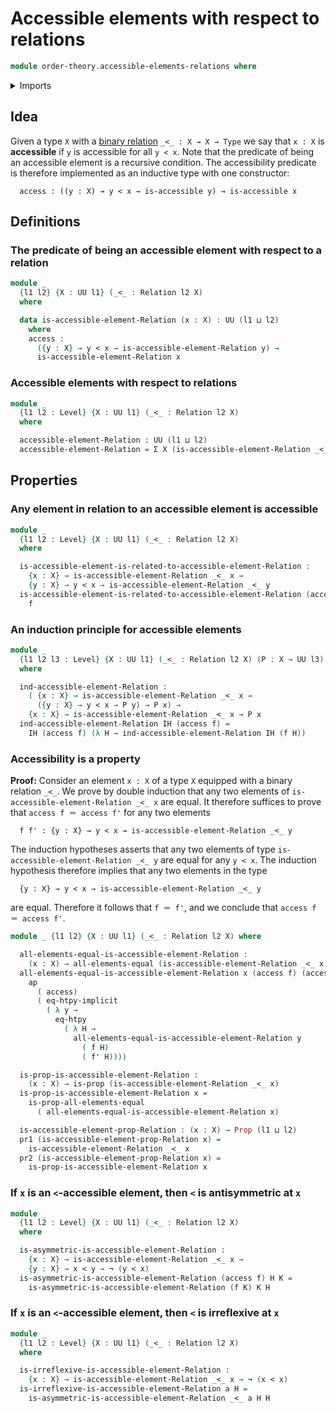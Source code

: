 # Accessible elements with respect to relations

```agda
module order-theory.accessible-elements-relations where
```

<details><summary>Imports</summary>

```agda
open import foundation.action-on-identifications-functions
open import foundation.binary-relations
open import foundation.dependent-pair-types
open import foundation.function-extensionality
open import foundation.universe-levels

open import foundation-core.function-types
open import foundation-core.negation
open import foundation-core.propositions
```

</details>

## Idea

Given a type `X` with a [binary relation](foundation.binary-relations.md)
`_<_ : X → X → Type` we say that `x : X` is **accessible** if `y` is accessible
for all `y < x`. Note that the predicate of being an accessible element is a
recursive condition. The accessibility predicate is therefore implemented as an
inductive type with one constructor:

```text
  access : ((y : X) → y < x → is-accessible y) → is-accessible x
```

## Definitions

### The predicate of being an accessible element with respect to a relation

```agda
module _
  {l1 l2} {X : UU l1} (_<_ : Relation l2 X)
  where

  data is-accessible-element-Relation (x : X) : UU (l1 ⊔ l2)
    where
    access :
      ({y : X} → y < x → is-accessible-element-Relation y) →
      is-accessible-element-Relation x
```

### Accessible elements with respect to relations

```agda
module _
  {l1 l2 : Level} {X : UU l1} (_<_ : Relation l2 X)
  where

  accessible-element-Relation : UU (l1 ⊔ l2)
  accessible-element-Relation = Σ X (is-accessible-element-Relation _<_)
```

## Properties

### Any element in relation to an accessible element is accessible

```agda
module _
  {l1 l2 : Level} {X : UU l1} (_<_ : Relation l2 X)
  where

  is-accessible-element-is-related-to-accessible-element-Relation :
    {x : X} → is-accessible-element-Relation _<_ x →
    {y : X} → y < x → is-accessible-element-Relation _<_ y
  is-accessible-element-is-related-to-accessible-element-Relation (access f) =
    f
```

### An induction principle for accessible elements

```agda
module _
  {l1 l2 l3 : Level} {X : UU l1} (_<_ : Relation l2 X) (P : X → UU l3)
  where

  ind-accessible-element-Relation :
    ( {x : X} → is-accessible-element-Relation _<_ x →
      ({y : X} → y < x → P y) → P x) →
    {x : X} → is-accessible-element-Relation _<_ x → P x
  ind-accessible-element-Relation IH (access f) =
    IH (access f) (λ H → ind-accessible-element-Relation IH (f H))
```

### Accessibility is a property

**Proof:** Consider an element `x : X` of a type `X` equipped with a binary
relation `_<_`. We prove by double induction that any two elements of
`is-accessible-element-Relation _<_ x` are equal. It therefore suffices to prove
that `access f ＝ access f'` for any two elements

```text
  f f' : {y : X} → y < x → is-accessible-element-Relation _<_ y
```

The induction hypotheses asserts that any two elements of type
`is-accessible-element-Relation _<_ y` are equal for any `y < x`. The induction
hypothesis therefore implies that any two elements in the type

```text
  {y : X} → y < x → is-accessible-element-Relation _<_ y
```

are equal. Therefore it follows that `f ＝ f'`, and we conclude that
`access f ＝ access f'`.

```agda
module _ {l1 l2} {X : UU l1} (_<_ : Relation l2 X) where

  all-elements-equal-is-accessible-element-Relation :
    (x : X) → all-elements-equal (is-accessible-element-Relation _<_ x)
  all-elements-equal-is-accessible-element-Relation x (access f) (access f') =
    ap
      ( access)
      ( eq-htpy-implicit
        ( λ y →
          eq-htpy
            ( λ H →
              all-elements-equal-is-accessible-element-Relation y
                ( f H)
                ( f' H))))

  is-prop-is-accessible-element-Relation :
    (x : X) → is-prop (is-accessible-element-Relation _<_ x)
  is-prop-is-accessible-element-Relation x =
    is-prop-all-elements-equal
      ( all-elements-equal-is-accessible-element-Relation x)

  is-accessible-element-prop-Relation : (x : X) → Prop (l1 ⊔ l2)
  pr1 (is-accessible-element-prop-Relation x) =
    is-accessible-element-Relation _<_ x
  pr2 (is-accessible-element-prop-Relation x) =
    is-prop-is-accessible-element-Relation x
```

### If `x` is an `<`-accessible element, then `<` is antisymmetric at `x`

```agda
module _
  {l1 l2 : Level} {X : UU l1} (_<_ : Relation l2 X)
  where

  is-asymmetric-is-accessible-element-Relation :
    {x : X} → is-accessible-element-Relation _<_ x →
    {y : X} → x < y → ¬ (y < x)
  is-asymmetric-is-accessible-element-Relation (access f) H K =
    is-asymmetric-is-accessible-element-Relation (f K) K H
```

### If `x` is an `<`-accessible element, then `<` is irreflexive at `x`

```agda
module _
  {l1 l2 : Level} {X : UU l1} (_<_ : Relation l2 X)
  where

  is-irreflexive-is-accessible-element-Relation :
    {x : X} → is-accessible-element-Relation _<_ x → ¬ (x < x)
  is-irreflexive-is-accessible-element-Relation a H =
    is-asymmetric-is-accessible-element-Relation _<_ a H H
```
